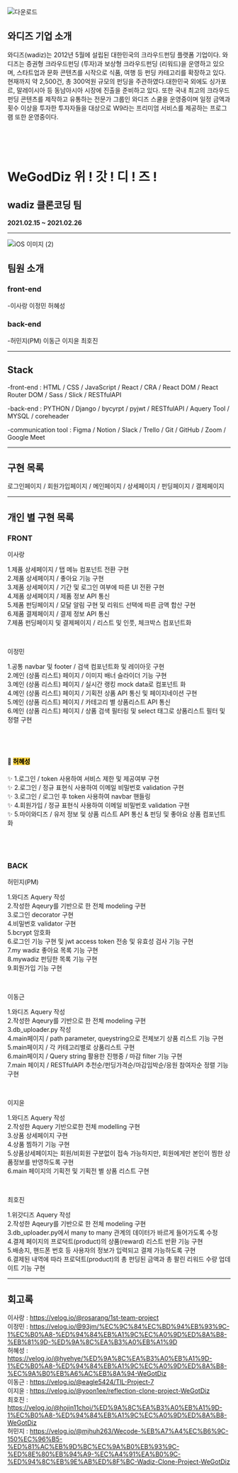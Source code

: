 ![다운로드](https://user-images.githubusercontent.com/65124480/109489263-f0173500-7ac9-11eb-850c-062b9f1a828d.jpg)

## 와디즈 기업 소개

와디즈(wadiz)는 2012년 5월에 설립된 대한민국의 크라우드펀딩 플랫폼 기업이다.
와디즈는 증권형 크라우드펀딩 (투자)과 보상형 크라우드펀딩 (리워드)을 운영하고 있으며, 스타트업과 문화 콘텐츠를 시작으로 식품, 여행 등 펀딩 카테고리를 확장하고 있다. 현재까지 약 2,500건, 총 300억원 규모의 펀딩을 주관하였다.대한민국 외에도 싱가포르, 말레이시아 등 동남아시아 시장에 진출을 준비하고 있다. 또한 국내 최고의 크라우드 펀딩 콘텐츠를 제작하고 유통하는 전문가 그룹인 와디즈 스쿨을 운영중이며 일정 금액과 횟수 이상을 투자한 투자자들을 대상으로 W9라는 프리미엄 서비스를 제공하는 프로그램 또한 운영중이다.

<br>
<br>
<br>

# WeGodDiz 위 ! 갓 ! 디 ! 즈 !

## wadiz 클론코딩 팀

**2021.02.15 ~ 2021.02.26**

---

![iOS 이미지 (2)](https://user-images.githubusercontent.com/65124480/109488543-0cff3880-7ac9-11eb-9a04-4b57034acdea.jpg)

## 팀원 소개

### front-end

-이사랑 이정민 허혜성

### back-end

-허민지(PM) 이동근 이지윤 최호진

---

## Stack

-front-end : HTML / CSS / JavaScript / React / CRA / React DOM / React Router DOM / Sass / Slick / RESTfulAPI

-back-end : PYTHON / Django / bycyrpt / pyjwt / RESTfulAPI / Aquery Tool / MYSQL / coreheader

-communication tool : Figma / Notion / Slack / Trello / Git / GitHub / Zoom / Google Meet

---

## 구현 목록

로그인페이지 / 회원가입페이지 / 메인페이지 / 상세페이지 / 펀딩페이지 / 결제페이지

---

## 개인 별 구현 목록

### FRONT

이사랑

1.제품 상세페이지 / 탭 메뉴 컴포넌트 전환 구현<br>2.제품 상세페이지 / 좋아요 기능 구현<br>3.제품 상세페이지 / 기간 및 로그인 여부에 따른 UI 전환 구현<br>4.제품 상세페이지 / 제품 정보 API 통신<br>5.제품 펀딩페이지 / 모달 알림 구현 및 리워드 선택에 따른 금액 합산 구현<br>6.제품 결제페이지 / 결제 정보 API 통신<br>7.제품 펀딩페이지 및 결제페이지 / 리스트 및 인풋, 체크박스 컴포넌트화

<br>

이정민

1.공통 navbar 및 footer / 검색 컴포넌트화 및 레이아웃 구현 <br> 2.메인 (상품 리스트) 페이지 / 이미지 배너 슬라이더 기능 구현 <br> 3.메인 (상품 리스트) 페이지 / 실시간 랭킹 mock data로 컴포넌트 화 <br> 4.메인 (상품 리스트) 페이지 / 기획전 상품 API 통신 및 페이지네이션 구현 <br> 5.메인 (상품 리스트) 페이지 / 카테고리 별 상품리스트 API 통신 <br> 6.메인 (상품 리스트) 페이지 / 상품 검색 필터링 및 select 태그로 상품리스트 필터 및 정렬 구현 <br>

## <br>

#### 🌈 <mark style='background-color: #ffd33d'> 허혜성 </mark>

✨ 1.로그인 / token 사용하여 서비스 제한 및 제공여부 구현<br>✨ 2.로그인 / 정규 표현식 사용하여 이메일 비밀번호 validation 구현<br> ✨ 3.로그인 / 로그인 후 token 사용하여 navbar 핸들링<br> ✨ 4.회원가입 / 정규 표현식 사용하여 이메일 비밀번호 validation 구현<br>✨ 5.마이와디즈 / 유저 정보 및 상품 리스트 API 통신 & 펀딩 및 좋아요 상품 컴포넌트화

## <br>

### BACK

허민지(PM)

1.와디즈 Aquery 작성<br>2.작성한 Aqeury를 기반으로 한 전체 modeling 구현<br>3.로그인 decorator 구현<br>4.비밀번호 validator 구현<br>5.bcrypt 암호화<br>6.로그인 기능 구현 및 jwt access token 전송 및 유효성 검사 기능 구현 <br>7.my wadiz 좋아요 목록 기능 구현<br>8.mywadiz 펀딩한 목록 기능 구현<br>9.회원가입 기능 구현

<br>

이동근

1.와디즈 Aquery 작성 <br>2.작성한 Aqeury를 기반으로 한 전체 modeling 구현<br>3.db_uploader.py 작성 <br>4.main페이지 / path parameter, queystring으로 전체보기 상품 리스트 기능 구현 <br>5.main페이지 / 각 카테고리별로 상품리스트 구현 <br>6.main페이지 / Query string 활용한 진행중 / 마감 filter 기능 구현 <br>7.main 페이지 / RESTfulAPI 추천순/펀딩가격순/마감임박순/응원 참여자순 정렬 기능 구현

<br>

이지윤

1.와디즈 Aquery 작성 <br>2.작성한 Aquery 기반으로한 전체 modelling 구현 <br>3.상품 상세페이지 구현 <br>4.상품 찜하기 기능 구현 <br>5.상품상세페이지는 회원/비회원 구분없이 접속 가능하지만, 회원에게만 본인이 찜한 상품정보를 반영하도록 구현 <br>6.main 페이지의 기획전 및 기획전 별 상품 리스트 구현

<br>

최호진

1.위갓디즈 Aquery 작성<br> 2.작성한 Aqeury를 기반으로 한 전체 modeling 구현<br> 3.db_uploader.py에서 many to many 관계의 데이터가 바르게 들어가도록 수정 <br> 4.결제 페이지의 프로덕트(product)의 상품(reward) 리스트 반환 기능 구현<br> 5.배송지, 핸드폰 번호 등 사용자의 정보가 입력되고 결제 가능하도록 구현<br> 6.결제된 내역에 따라 프로덕트(product)의 총 펀딩된 금액과 총 팔린 리워드 수량 업데이트 기능 구현<br>

---

## 회고록

이사랑 : https://velog.io/@rosarang/1st-team-project<br>
이정민 : https://velog.io/@93jm/%EC%9C%84%EC%BD%94%EB%93%9C-1%EC%B0%A8-%ED%94%84%EB%A1%9C%EC%A0%9D%ED%8A%B8-%EB%81%9D-%ED%9A%8C%EA%B3%A0%EB%A1%9D<br>
허혜성 : https://velog.io/@hyehye/%ED%9A%8C%EA%B3%A0%EB%A1%9D-1%EC%B0%A8-%ED%94%84%EB%A1%9C%EC%A0%9D%ED%8A%B8-%EC%9A%B0%EB%A6%AC%EB%8A%94-WeGotDiz<br>
이동근 : https://velog.io/@eagle5424/TIL-Project-7<br>
이지윤 : https://velog.io/@yoon1ee/reflection-clone-project-WeGotDiz <br>
최호진 : https://velog.io/@hojin11choi/%ED%9A%8C%EA%B3%A0%EB%A1%9D-1%EC%B0%A8-%ED%94%84%EB%A1%9C%EC%A0%9D%ED%8A%B8-WeGotDiz<br>
허민지 : https://velog.io/@mjhuh263/Wecode-%EB%A7%A4%EC%B6%9C-150%EC%96%B5-%ED%81%AC%EB%9D%BC%EC%9A%B0%EB%93%9C-%ED%8E%80%EB%94%A9-%EC%A4%91%EA%B0%9C-%ED%94%8C%EB%9E%AB%ED%8F%BC-Wadiz-Clone-Project-WeGotDiz<br>
